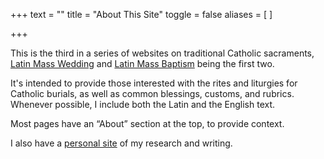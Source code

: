 +++
text = ""
title = "About This Site"
toggle = false
aliases = [
]

+++

This is the third in a series of websites on traditional Catholic sacraments, [Latin Mass Wedding](https://www.latinmasswedding.com/) and [Latin Mass Baptism](https://www.latinmassbaptism.com/) being the first two. 

It's intended to provide those interested with the rites and liturgies for Catholic burials, as well as common blessings, customs, and rubrics. Whenever possible, I include both the Latin and the English text. 

Most pages have an “About” section at the top, to provide context.

I also have a [personal site](https://sharonkabel.com) of my research and writing.


